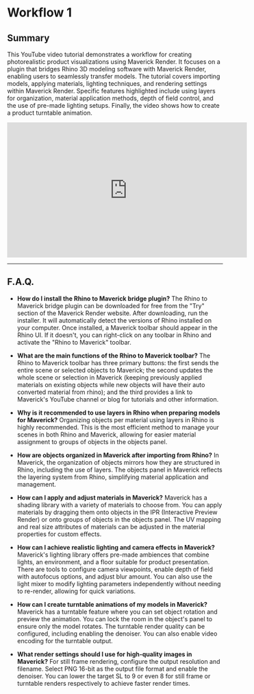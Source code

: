 # Workflow 1

## Summary

This YouTube video tutorial demonstrates a workflow for creating photorealistic product visualizations using Maverick Render. It focuses on a plugin that bridges Rhino 3D modeling software with Maverick Render, enabling users to seamlessly transfer models. The tutorial covers importing models, applying materials, lighting techniques, and rendering settings within Maverick Render. Specific features highlighted include using layers for organization, material application methods, depth of field control, and the use of pre-made lighting setups. Finally, the video shows how to create a product turntable animation.

<iframe width="560" height="315" src="https://www.youtube.com/embed/CK3Z1MbjfZ4?si=NnM9ly7SvSpgA8Xc" title="YouTube video player" frameborder="0" allow="accelerometer; autoplay; clipboard-write; encrypted-media; gyroscope; picture-in-picture; web-share" referrerpolicy="strict-origin-when-cross-origin" allowfullscreen></iframe>

---

## F.A.Q.

- **How do I install the Rhino to Maverick bridge plugin?**
The Rhino to Maverick bridge plugin can be downloaded for free from the "Try" section of the Maverick Render website. After downloading, run the installer. It will automatically detect the versions of Rhino installed on your computer. Once installed, a Maverick toolbar should appear in the Rhino UI. If it doesn't, you can right-click on any toolbar in Rhino and activate the "Rhino to Maverick" toolbar.

- **What are the main functions of the Rhino to Maverick toolbar?**
The Rhino to Maverick toolbar has three primary buttons: the first sends the entire scene or selected objects to Maverick; the second updates the whole scene or selection in Maverick (keeping previously applied materials on existing objects while new objects will have their auto converted material from rhino); and the third provides a link to Maverick's YouTube channel or blog for tutorials and other information.

- **Why is it recommended to use layers in Rhino when preparing models for Maverick?**
Organizing objects per material using layers in Rhino is highly recommended. This is the most efficient method to manage your scenes in both Rhino and Maverick, allowing for easier material assignment to groups of objects in the objects panel.

- **How are objects organized in Maverick after importing from Rhino?**
In Maverick, the organization of objects mirrors how they are structured in Rhino, including the use of layers. The objects panel in Maverick reflects the layering system from Rhino, simplifying material application and management.

- **How can I apply and adjust materials in Maverick?**
Maverick has a shading library with a variety of materials to choose from. You can apply materials by dragging them onto objects in the IPR (Interactive Preview Render) or onto groups of objects in the objects panel. The UV mapping and real size attributes of materials can be adjusted in the material properties for custom effects.

- **How can I achieve realistic lighting and camera effects in Maverick?**
Maverick's lighting library offers pre-made ambiences that combine lights, an environment, and a floor suitable for product presentation. There are tools to configure camera viewpoints, enable depth of field with autofocus options, and adjust blur amount. You can also use the light mixer to modify lighting parameters independently without needing to re-render, allowing for quick variations.

- **How can I create turntable animations of my models in Maverick?**
Maverick has a turntable feature where you can set object rotation and preview the animation. You can lock the room in the object's panel to ensure only the model rotates. The turntable render quality can be configured, including enabling the denoiser. You can also enable video encoding for the turntable output.

- **What render settings should I use for high-quality images in Maverick?**
For still frame rendering, configure the output resolution and filename. Select PNG 16-bit as the output file format and enable the denoiser. You can lower the target SL to 9 or even 8 for still frame or turntable renders respectively to achieve faster render times.